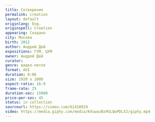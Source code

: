 ```yaml
---
title: Сотворение
permalink: creation
layout: default
originlang: Eng.
originspell: Creation
appearing: Создано
city: Москва
birth: 2012
author: Андрей Дей
expositions: ГУМ, ЦУМ
owner: Андрей Дей
curator:
genre: видео-петля
format: AVI
duration: 0:06
size: 1920 х 1080
aspect-ratio: 16:9
frame-rate: 25
duration-sec: 15000
price-per-sec: 45
status: in collection
sourceurl: https://vimeo.com/61410919
video: https://media.giphy.com/media/KXswazBzHSLQwPDLXJ/giphy.mp4
---
```

